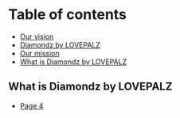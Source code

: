 # Table of contents

* [Our vision ](README.md)
* [Diamondz  by  LOVEPALZ](page-2.md)
* [Our mission](page-3.md)
* [What is Diamondz  by  LOVEPALZ]()

## What is Diamondz by LOVEPALZ

* [Page 4](section-1/page-4.md)
